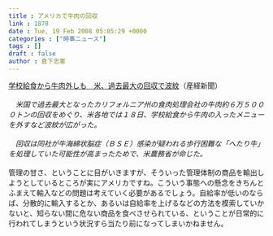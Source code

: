 ```yaml
---
title : アメリカで牛肉の回収
link : 1878
date : Tue, 19 Feb 2008 05:05:29 +0000
categories : ["時事ニュース"]
tags : []
draft : false
author : 倉下忠憲
---
```


<A HREF="http://sankei.jp.msn.com/world/america/080219/amr0802191151007-n1.htm" TARGET="_blank">学校給食から牛肉外しも　米、過去最大の回収で波紋</A>（産経新聞）<BR><BR><I>　米国で過去最大となったカリフォルニア州の食肉処理会社の牛肉約６万５０００トンの回収をめぐり、米各地では１８日、学校給食から牛肉の入ったメニューを外すなど波紋が広がった。<BR><BR>　回収は同社が牛海綿状脳症（ＢＳＥ）感染が疑われる歩行困難な「へたり牛」を処理していた可能性が高まったためで、米農務省が命じた。</I><BR><BR>管理の甘さ、ということに目がいきますが、そういった管理体制の商品を輸出しようとしているところが実にアメリカですね。こういう事態への懸念をきちんとふまえて輸入などの問題は考えていく必要があるでしょう。自給率が低いのならば、分散的に輸入するとか、あるいは自給率を上げるなどの方法を模索していかないと、知らない間に危ない商品を食べさせられている、ということが日常的に行われてしまうという状況すら当たり前になってしまいかねません。<br><br>
